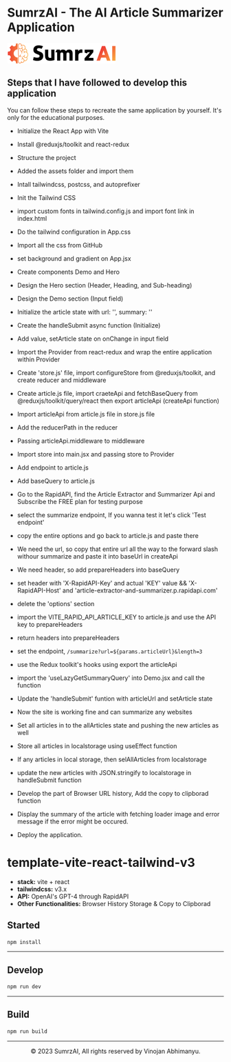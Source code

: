 # SumrzAI - The AI Article Summarizer Application
<p align="left">
    <img src="./src/assets/logo.svg">
</p>

## Steps that I have followed to develop this application

You can follow these steps to recreate the same application by yourself. It's only for the educational purposes.

-   Initialize the React App with Vite
-   Install @reduxjs/toolkit and react-redux
-   Structure the project
-   Added the assets folder and import them
-   Intall tailwindcss, postcss, and autoprefixer
-   Init the Tailwind CSS
-   import custom fonts in tailwind.config.js and import font link in index.html
-   Do the tailwind configuration in App.css
-   Import all the css from GitHub
-   set background and gradient on App.jsx 
-   Create components Demo and Hero
-   Design the Hero section (Header, Heading, and Sub-heading)
-   Design the Demo section (Input field)
-   Initialize the article state with url: '', summary: ''
-   Create the handleSubmit async function (Initialize)
-   Add value, setArticle state on onChange in input field
-   Import the Provider from react-redux and wrap the entire application within Provider
-   Create 'store.js' file, import configureStore from @reduxjs/toolkit, and create reducer and middleware
-   Create article.js file, import craeteApi and fetchBaseQuery from @reduxjs/toolkit/query/react
    then export articleApi (createApi function)
-   Import articleApi from article.js file in store.js file
-   Add the reducerPath in the reducer
-   Passing articleApi.middleware to middleware
-   Import store into main.jsx and passing store to Provider
-   Add endpoint to article.js
-   Add baseQuery to article.js
-   Go to the RapidAPI, find the Article Extractor and Summarizer Api and Subscribe the FREE plan for testing purpose
-   select the summarize endpoint, If you wanna test it let's click 'Test endpoint'
-   copy the entire options and go back to article.js and paste there
-   We need the url, so copy that entire url all the way to the forward slash withour summarize and paste it into baseUrl in createApi
-   We need header, so add prepareHeaders into baseQuery
-   set header with 'X-RapidAPI-Key' and actual 'KEY' value && 'X-RapidAPI-Host' and 'article-extractor-and-summarizer.p.rapidapi.com'
-   delete the 'options' section
-   import the VITE_RAPID_API_ARTICLE_KEY to article.js and use the API key to prepareHeaders
-   return headers into prepareHeaders
-   set the endpoint, `/summarize?url=${params.articleUrl}&length=3`
-   use the Redux toolkit's hooks using export the articleApi
-   import the 'useLazyGetSummaryQuery' into Demo.jsx and call the function
-   Update the 'handleSubmit' funtion with articleUrl and setArticle state
-   Now the site is working fine and can summarize any websites
-   Set all articles in to the allArticles state and pushing the new articles as well
-   Store all articles in localstorage using useEffect function
-   If any articles in local storage, then selAllArticles from localstorage
-   update the new articles with JSON.stringify to localstorage in handleSubmit function
-   Develop the part of Browser URL history, 
    Add the copy to clipborad function
-   Display the summary of the article with fetching loader image and error message if the error might be occured. 

-   Deploy the application.


# template-vite-react-tailwind-v3

- **stack:** vite + react
- **tailwindcss:** v3.x
- **API:** OpenAI's GPT-4 through RapidAPI
- **Other Functionalities:** Browser History Storage & Copy to Clipborad

## Started
```bash
npm install
```

---
## Develop
```bash
npm run dev
```

---
## Build
```bash
npm run build
```

---
<p align="center">
    © 2023 SumrzAI, All rights reserved by Vinojan Abhimanyu.
</p>